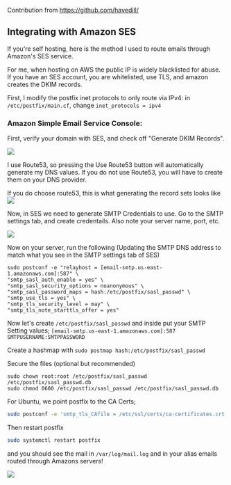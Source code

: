Contribution from https://github.com/havedill/

## Integrating with Amazon SES

If you're self hosting, here is the method I used to route emails through Amazon's SES service. 

For me, when hosting on AWS the public IP is widely blacklisted for abuse. If you have an SES account, you are whitelisted, use TLS, and amazon creates the DKIM records.

First, I modify the postfix inet protocols to only route via IPv4: in `/etc/postfix/main.cf`, change `inet_protocols = ipv4`

### Amazon Simple Email Service Console:

First, verify your domain with SES, and check off "Generate DKIM Records".

<img src=https://i.imgur.com/9KeIlhA.png>

I use Route53, so pressing the Use Route53 button will automatically generate my DNS values. If you do not use Route53, you will have to create them on your DNS provider.

If you do choose route53, this is what generating the record sets looks like
<img src=https://i.imgur.com/8FSHehx.png>

Now, in SES we need to generate SMTP Credentials to use. Go to the SMTP settings tab, and create credentails. Also note your server name, port, etc.

<img src=https://i.imgur.com/FcFjrCO.png>

Now on your server, run the following (Updating the SMTP DNS address to match what you see in the SMTP settings tab of SES)
```
sudo postconf -e "relayhost = [email-smtp.us-east-1.amazonaws.com]:587" \
"smtp_sasl_auth_enable = yes" \
"smtp_sasl_security_options = noanonymous" \
"smtp_sasl_password_maps = hash:/etc/postfix/sasl_passwd" \
"smtp_use_tls = yes" \
"smtp_tls_security_level = may" \
"smtp_tls_note_starttls_offer = yes"
```

Now let's create `/etc/postfix/sasl_passwd` and inside put your SMTP Setting values;
`[email-smtp.us-east-1.amazonaws.com]:587 SMTPUSERNAME:SMTPPASSWORD`

Create a hashmap with `sudo postmap hash:/etc/postfix/sasl_passwd`

Secure the files (optional but recommended)
```
sudo chown root:root /etc/postfix/sasl_passwd /etc/postfix/sasl_passwd.db
sudo chmod 0600 /etc/postfix/sasl_passwd /etc/postfix/sasl_passwd.db
```

For Ubuntu, we point postfix to the CA Certs;

```bash
sudo postconf -e 'smtp_tls_CAfile = /etc/ssl/certs/ca-certificates.crt'
```

Then restart postfix 

```bash
sudo systemctl restart postfix
``` 

and you should see the mail in `/var/log/mail.log` and in your alias emails routed through Amazons servers!

<img src=https://i.imgur.com/0qLiqmH.png>